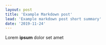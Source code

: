 ```yaml
---
layout: post
title: 'Example Markdown post'
lead: 'Example markdown post short summary'
date: '2019-11-24'
---
```


Lorem **ipsum** dolor set amet

